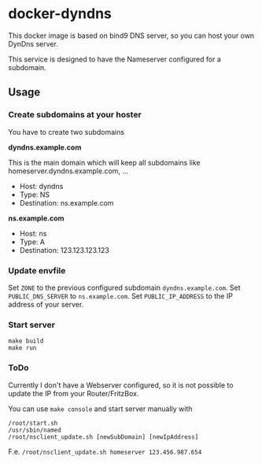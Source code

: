# docker-dyndns

This docker image is based on bind9 DNS server, so you can
host your own DynDns server.

This service is designed to have the Nameserver configured
for a subdomain.

## Usage

### Create subdomains at your hoster

You have to create two subdomains

**dyndns.example.com**

This is the main domain which will keep all subdomains
like homeserver.dyndns.example.com, ...

* Host: dyndns
* Type: NS
* Destination: ns.example.com

**ns.example.com**

* Host: ns
* Type: A
* Destination: 123.123.123.123

### Update envfile

Set `ZONE` to the previous configured subdomain `dyndns.example.com`.
Set `PUBLIC_DNS_SERVER` to `ns.example.com`.
Set `PUBLIC_IP_ADDRESS` to the IP address of your server.

### Start server

```
make build
make run
```

### ToDo

Currently I don't have a Webserver configured, so it is not possible
to update the IP from your Router/FritzBox.

You can use `make console` and start server manually with
```
/root/start.sh
/usr/sbin/named
/root/nsclient_update.sh [newSubDomain] [newIpAddress]
```

F.e. `/root/nsclient_update.sh homeserver 123.456.987.654`